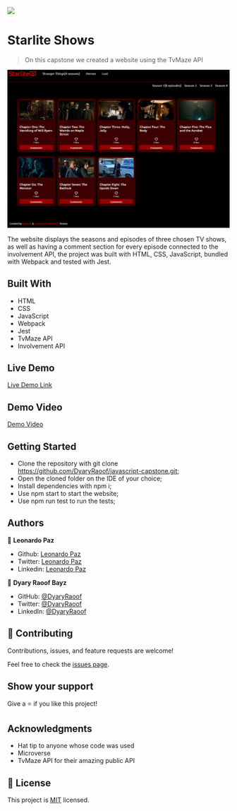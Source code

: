 ![](https://img.shields.io/badge/Microverse-blueviolet)

# Starlite Shows

> On this capstone we created a website using the TvMaze API

![screenshot](./screenshot.png)

The website displays the seasons and episodes of three chosen TV shows, as well as having a comment section for every episode connected to the involvement API, the project was built with HTML, CSS, JavaScript, bundled with Webpack and tested with Jest.

## Built With

- HTML
- CSS
- JavaScript
- Webpack
- Jest
- TvMaze API
- Involvement API

## Live Demo

[Live Demo Link](https://dyaryraoof.github.io/javascript-capstone/dist)

## Demo Video
[Demo Video](https://drive.google.com/file/d/1T2iqPsr-g0i2x4ylDuaJfs33elqP4gnw/view?usp=sharing)

## Getting Started


- Clone the repository with git clone https://github.com/DyaryRaoof/javascript-capstone.git;
- Open the cloned folder on the IDE of your choice;
- Install dependencies with npm i;
- Use npm start to start the website;
- Use npm run test to run the tests;

## Authors

👤 **Leonardo Paz**

- Github: [Leonardo Paz](https://github.com/leolpaz)
- Twitter: [Leonardo Paz](https://twitter.com/leonardolpaz95)
- Linkedin: [Leonardo Paz](https://www.linkedin.com/in/leonardo-paz-a925611b5/)

👤 **Dyary Raoof Bayz**

- GitHub: [@DyaryRaoof](https://github.com/DyaryRaoof)
- Twitter: [@DyaryRaoof](https://twitter.com/DyaryRaoof)
- LinkedIn: [@DyaryRaoof](https://linkedin.com/in/DyaryRaoof)

## 🤝 Contributing

Contributions, issues, and feature requests are welcome!

Feel free to check the [issues page](../../issues/).

## Show your support

Give a ⭐️ if you like this project!

## Acknowledgments

- Hat tip to anyone whose code was used
- Microverse
- TvMaze API for their amazing public API

## 📝 License

This project is [MIT](./MIT.md) licensed.
